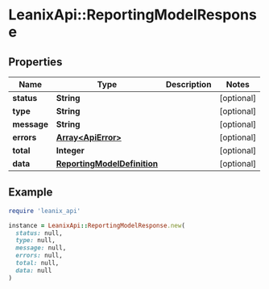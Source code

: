 # LeanixApi::ReportingModelResponse

## Properties

| Name | Type | Description | Notes |
| ---- | ---- | ----------- | ----- |
| **status** | **String** |  | [optional] |
| **type** | **String** |  | [optional] |
| **message** | **String** |  | [optional] |
| **errors** | [**Array&lt;ApiError&gt;**](ApiError.md) |  | [optional] |
| **total** | **Integer** |  | [optional] |
| **data** | [**ReportingModelDefinition**](ReportingModelDefinition.md) |  | [optional] |

## Example

```ruby
require 'leanix_api'

instance = LeanixApi::ReportingModelResponse.new(
  status: null,
  type: null,
  message: null,
  errors: null,
  total: null,
  data: null
)
```

